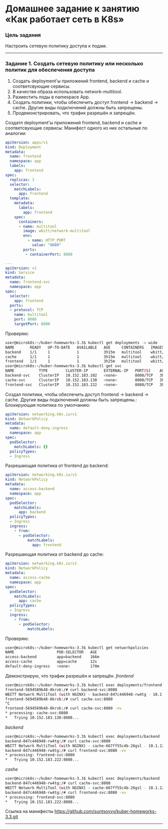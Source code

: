 # Домашнее задание к занятию «Как работает сеть в K8s»

### Цель задания

Настроить сетевую политику доступа к подам.

-----

### Задание 1. Создать сетевую политику или несколько политик для обеспечения доступа

1. Создать deployment'ы приложений frontend, backend и cache и соответсвующие сервисы.
2. В качестве образа использовать network-multitool.
3. Разместить поды в namespace App.
4. Создать политики, чтобы обеспечить доступ frontend -> backend -> cache. Другие виды подключений должны быть запрещены.
5. Продемонстрировать, что трафик разрешён и запрещён.


Создатл deployment'ы приложений frontend, backend и cache и соответсвующие сервисы:
Манифест одного из них остальные по аналогии:
```yaml
apiVersion: apps/v1
kind: Deployment
metadata:
  name: frontend
  namespace: app
  labels:
    app: frontend
spec:
  replicas: 1
  selector:
    matchLabels:
      app: frontend
  template:
    metadata:
      labels:
        app: frontend
    spec:
      containers:
      - name: multitool
        image: wbitt/network-multitool
        env:
          - name: HTTP_PORT
            value: "8080"
        ports:
         - containerPort: 8080

---
apiVersion: v1
kind: Service
metadata:
  name: frontend-svc
  namespace: app
spec:  
  selector:
    app: frontend
  ports:
  - protocol: TCP
    name: multitool
    port: 8080
    targetPort: 8080


```
Проверяю:
```bash
user@microk8s:~/kuber-homeworks-3.3$ kubectl get deployments -o wide
NAME       READY   UP-TO-DATE   AVAILABLE   AGE     CONTAINERS   IMAGES                    SELECTOR
backend    1/1     1            1           3h15m   multitool    wbitt/network-multitool   app=backend
cache      1/1     1            1           3h15m   multitool    wbitt/network-multitool   app=cache
frontend   1/1     1            1           3h25m   multitool    wbitt/network-multitool   app=frontend
user@microk8s:~/kuber-homeworks-3.3$ kubectl get svc
NAME           TYPE        CLUSTER-IP       EXTERNAL-IP   PORT(S)    AGE
backend-svc    ClusterIP   10.152.183.102   <none>        8080/TCP   3h19m
cache-svc      ClusterIP   10.152.183.130   <none>        8080/TCP   3h18m
frontend-svc   ClusterIP   10.152.183.222   <none>        8080/TCP   3h20m
```


Создал политики, чтобы обеспечить доступ frontend -> backend -> cache. Другие виды подключений должны быть запрещены.:   
Блокирующая политика по умолчанию:
```yaml
apiVersion: networking.k8s.io/v1
kind: NetworkPolicy
metadata:
  name: default-deny-ingress
  namespace: app
spec:
  podSelector:
    matchLabels: {}
  policyTypes:
  - Ingress
```
Разрешающая политика от frontend до backend:
```yaml
apiVersion: networking.k8s.io/v1
kind: NetworkPolicy
metadata:
  name: access-backend
  namespace: app
spec:
  podSelector:
    matchLabels:
      app: backend
  policyTypes:
  - Ingress
  ingress:
    - from:
      - podSelector:
          matchLabels:
            app: frontend 
```
Разрешающая политика от backend до cache:
```yaml
apiVersion: networking.k8s.io/v1
kind: NetworkPolicy
metadata:
  name: access-cache
  namespace: app
spec:
  podSelector:
    matchLabels:
      app: cache  
  policyTypes:
  - Ingress    
  ingress:
    - from:
      - podSelector:
          matchLabels:
```
Проверяю:
```bash
user@microk8s:~/kuber-homeworks-3.3$ kubectl get networkpolicies
NAME                   POD-SELECTOR   AGE
access-backend         app=backend    166m
access-cache           app=cache      12s
default-deny-ingress   <none>         170m
```

Демонстрирую, что трафик разрешён и запрещён.
_frontend_
```bash
user@microk8s:~/kuber-homeworks-3.3$ kubectl exec deployments/frontend -it -- bash
frontend-5694589b48-8krvb:/# curl backend-svc:8080
WBITT Network MultiTool (with NGINX) - backend-847c446948-rw4tg - 10.1.128.250 - HTTP: 8080 , HTTPS: 443 . (Formerly praqma/network-multitool)
frontend-5694589b48-8krvb:/# curl cache-svc:8080
^C
frontend-5694589b48-8krvb:/# curl cache-svc:8080 -vv
* processing: cache-svc:8080
*   Trying 10.152.183.130:8080...
```
_backend_
```bash
user@microk8s:~/kuber-homeworks-3.3$ kubectl exec deployments/backend -it -- bash
backend-847c446948-rw4tg:/# curl cache-svc:8080 
WBITT Network MultiTool (with NGINX) - cache-667ff55c4b-26gsl - 10.1.128.251 - HTTP: 8080 , HTTPS: 443 . (Formerly praqma/network-multitool)
backend-847c446948-rw4tg:/# curl frontend-svc:8080 -vv
* processing: frontend-svc:8080
*   Trying 10.152.183.222:8080...

```
_cashe_
```bash
user@microk8s:~/kuber-homeworks-3.3$ kubectl exec deployments/backend -it -- bash
backend-847c446948-rw4tg:/# curl cache-svc:8080 
WBITT Network MultiTool (with NGINX) - cache-667ff55c4b-26gsl - 10.1.128.251 - HTTP: 8080 , HTTPS: 443 . (Formerly praqma/network-multitool)
backend-847c446948-rw4tg:/# curl frontend-svc:8080 -vv
* processing: frontend-svc:8080
*   Trying 10.152.183.222:8080...
```

Ссылка на манифесты https://github.com/suntsovvv/kuber-homeworks-3.3.git

------